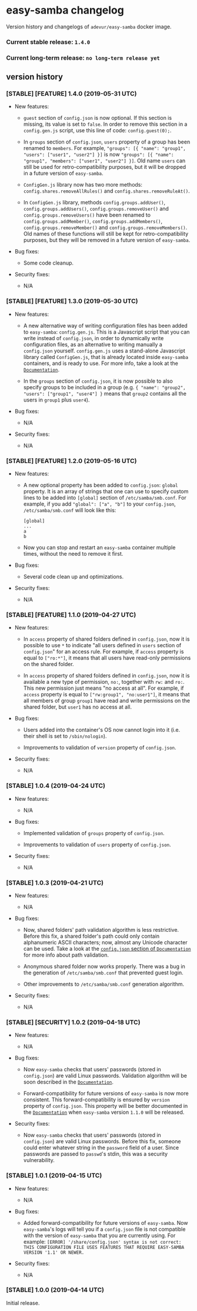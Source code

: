 
# easy-samba changelog
Version history and changelogs of `adevur/easy-samba` docker image.

### Current stable release: `1.4.0`

### Current long-term release: `no long-term release yet`

## version history

### [STABLE] [FEATURE] 1.4.0 (2019-05-31 UTC)
- New features:

  - `guest` section of `config.json` is now optional. If this section is missing, its value is set to `false`. In order to remove this section in a `config.gen.js` script, use this line of code: `config.guest(0);`.

  - In `groups` section of `config.json`, `users` property of a group has been renamed to `members`. For example, `"groups": [{ "name": "group1", "users": ["user1", "user2"] }]` is now `"groups": [{ "name": "group1", "members": ["user1", "user2"] }]`. Old name `users` can still be used for retro-compatibility purposes, but it will be dropped in a future version of `easy-samba`.

  - `ConfigGen.js` library now has two more methods: `config.shares.removeAllRules()` and `config.shares.removeRuleAt()`.

  - In `ConfigGen.js` library, methods `config.groups.addUser()`, `config.groups.addUsers()`, `config.groups.removeUser()` and `config.groups.removeUsers()` have been renamed to `config.groups.addMember()`, `config.groups.addMembers()`, `config.groups.removeMember()` and `config.groups.removeMembers()`. Old names of these functions will still be kept for retro-compatibility purposes, but they will be removed in a future version of `easy-samba`.

- Bug fixes:

  - Some code cleanup.

- Security fixes:

  - N/A

### [STABLE] [FEATURE] 1.3.0 (2019-05-30 UTC)
- New features:

  - A new alternative way of writing configuration files has been added to `easy-samba`: `config.gen.js`. This is a Javascript script that you can write instead of `config.json`, in order to dynamically write configuration files, as an alternative to writing manually a `config.json` yourself. `config.gen.js` uses a stand-alone Javascript library called `ConfigGen.js`, that is already located inside `easy-samba` containers, and is ready to use. For more info, take a look at the [`Documentation`](https://github.com/adevur/docker-easy-samba/blob/master/docs/DOCUMENTATION.md).

  - In the `groups` section of `config.json`, it is now possible to also specify groups to be included in a group (e.g. `{ "name": "group2", "users": ["group1", "user4"] }` means that `group2` contains all the users in `group1` plus `user4`).

- Bug fixes:

  - N/A

- Security fixes:

  - N/A

### [STABLE] [FEATURE] 1.2.0 (2019-05-16 UTC)
- New features:

  - A new optional property has been added to `config.json`: `global` property. It is an array of strings that one can use
  to specify custom lines to be added into `[global]` section of `/etc/samba/smb.conf`. For example, if you add `"global": ["a", "b"]`
  to your `config.json`, `/etc/samba/smb.conf` will look like this:
    ```
    [global]
    ...
    a
    b
    ```

  - Now you can stop and restart an `easy-samba` container multiple times, without the need to remove it first.

- Bug fixes:

  - Several code clean up and optimizations.

- Security fixes:

  - N/A

### [STABLE] [FEATURE] 1.1.0 (2019-04-27 UTC)
- New features:

  - In `access` property of shared folders defined in `config.json`, now it is possible to use `*` to indicate "all users
  defined in `users` section of `config.json`" for an access rule. For example, if `access` property is equal to `["ro:*"]`,
  it means that all users have read-only permissions on the shared folder.

  - In `access` property of shared folders defined in `config.json`, now it is available a new type of permission, `no:`,
  together with `rw:` and `ro:`. This new permission just means "no access at all". For example, if `access` property is
  equal to `["rw:group1", "no:user1"]`, it means that all members of group `group1` have read and write permissions on the
  shared folder, but `user1` has no access at all.

- Bug fixes:

  - Users added into the container's OS now cannot login into it (i.e. their shell is set to `/sbin/nologin`).

  - Improvements to validation of `version` property of `config.json`.

- Security fixes:

  - N/A

### [STABLE] 1.0.4 (2019-04-24 UTC)
- New features:

  - N/A

- Bug fixes:

  - Implemented validation of `groups` property of `config.json`.

  - Improvements to validation of `users` property of `config.json`.

- Security fixes:

  - N/A

### [STABLE] 1.0.3 (2019-04-21 UTC)
- New features:

  - N/A

- Bug fixes:

  - Now, shared folders' path validation algorithm is less restrictive. Before this fix, a shared folder's path could only
  contain alphanumeric ASCII characters; now, almost any Unicode character can be used.
  Take a look at the [`config.json` section of `Documentation`](https://github.com/adevur/docker-easy-samba/blob/master/docs/DOCUMENTATION.md#configjson) for more info about path validation.

  - Anonymous shared folder now works properly. There was a bug in the generation of `/etc/samba/smb.conf` that
  prevented guest login.

  - Other improvements to `/etc/samba/smb.conf` generation algorithm.

- Security fixes:

  - N/A

### [STABLE] [SECURITY] 1.0.2 (2019-04-18 UTC)
- New features:

  - N/A

- Bug fixes:

  - Now `easy-samba` checks that users' passwords (stored in `config.json`) are
  valid Linux passwords. Validation algorithm will be soon described in the
  [`Documentation`](https://github.com/adevur/docker-easy-samba/blob/master/docs/DOCUMENTATION.md).

  - Forward-compatibility for future versions of `easy-samba` is now more consistent.
  This forward-compatibility is ensured by `version` property of `config.json`.
  This property will be better documented in the [`Documentation`](https://github.com/adevur/docker-easy-samba/blob/master/docs/DOCUMENTATION.md)
  when `easy-samba` version `1.1.0` will be released.

- Security fixes:

  - Now `easy-samba` checks that users' passwords (stored in `config.json`) are
  valid Linux passwords. Before this fix, someone could enter whatever string in
  the `password` field of a user. Since passwords are passed to `passwd`'s stdin,
  this was a security vulnerability.

### [STABLE] 1.0.1 (2019-04-15 UTC)
- New features:

  - N/A

- Bug fixes:

  - Added forward-compatibility for future versions of `easy-samba`.
  Now `easy-samba`'s logs will tell you if a `config.json` file is not compatible with the
  version of `easy-samba` that you are currently using.
  For example: `[ERROR] '/share/config.json' syntax is not correct: THIS CONFIGURATION FILE USES
  FEATURES THAT REQUIRE EASY-SAMBA VERSION '1.1' OR NEWER.`

- Security fixes:

  - N/A

### [STABLE] 1.0.0 (2019-04-14 UTC)
Initial release.


